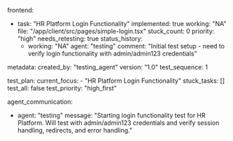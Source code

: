 frontend:
  - task: "HR Platform Login Functionality"
    implemented: true
    working: "NA"
    file: "/app/client/src/pages/simple-login.tsx"
    stuck_count: 0
    priority: "high"
    needs_retesting: true
    status_history:
      - working: "NA"
        agent: "testing"
        comment: "Initial test setup - need to verify login functionality with admin/admin123 credentials"

metadata:
  created_by: "testing_agent"
  version: "1.0"
  test_sequence: 1

test_plan:
  current_focus:
    - "HR Platform Login Functionality"
  stuck_tasks: []
  test_all: false
  test_priority: "high_first"

agent_communication:
  - agent: "testing"
    message: "Starting login functionality test for HR Platform. Will test with admin/admin123 credentials and verify session handling, redirects, and error handling."